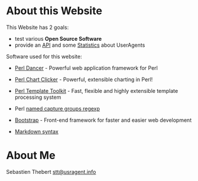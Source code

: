 # About this Website

This Website has 2 goals: 

  * test various **Open Source Software**
  * provide an [API](/documentation/api) and some [Statistics](/statistics) about UserAgents


Software used for this website:

  * [Perl Dancer](http://perldancer.org/) - Powerful web application framework for Perl
  * [Perl Chart Clicker](http://gphat.github.com/chart-clicker/) - Powerful, extensible charting in Perl!
  * [Perl Template Toolkit](http://www.template-toolkit.org/) - Fast, flexible and highly extensible template processing system
  * Perl [named capture groups regexp](http://perldoc.perl.org/perlre.html#Regular-Expressions)

  * [Bootstrap](http://twitter.github.com/bootstrap/) - Front-end framework for faster and easier web development 
  * [Markdown syntax](http://daringfireball.net/projects/markdown/syntax)



# About Me

Sebastien Thebert <stt@usragent.info>

